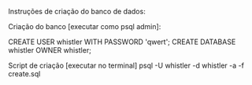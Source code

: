 Instruções de criação do banco de dados:


Criação do banco [executar como psql admin]:

CREATE USER whistler WITH PASSWORD 'qwert';
CREATE DATABASE whistler OWNER whistler;


Script de criação [executar no terminal]
psql -U whistler -d whistler -a -f create.sql

